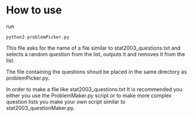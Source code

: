 
# How to use
run 
```
python3 problemPicker.py 
```


This file asks for the name of a file similar to stat2003_questions.txt and selects a random question from the list, outputs it and removes it from the list.

The file containing the questions shoud be placed in the same directory as problemPicker.py.

In order to make a file like stat2003_questions.txt It is recommended you either you use the ProblemMaker.py script or to make more complex question lists 
you make your own script similar to stat2003_questionMaker.py. 
